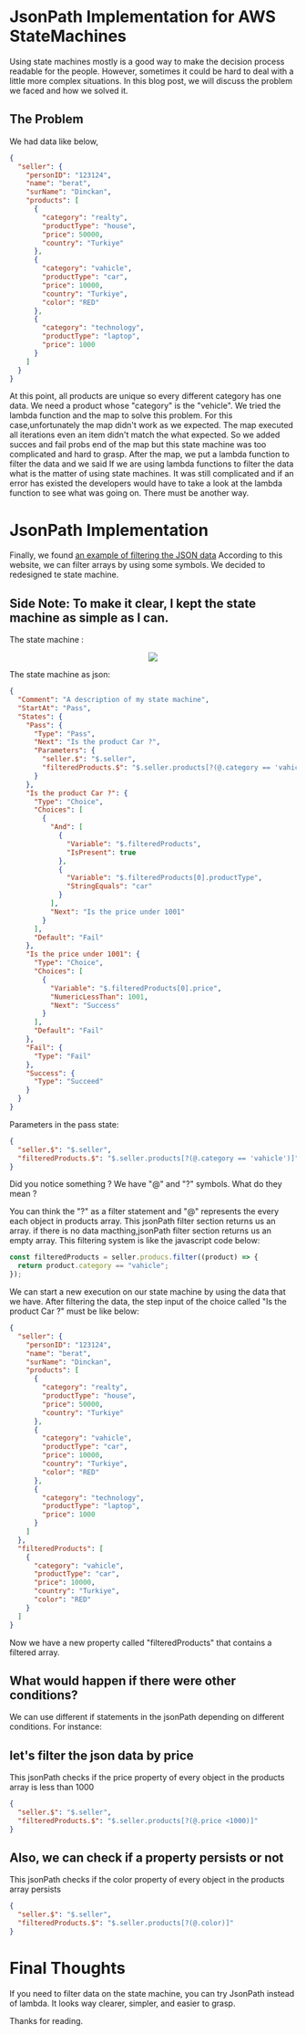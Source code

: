 # JsonPath Implementation for AWS StateMachines

Using state machines mostly is a good way to make the decision process readable for the people. However, sometimes it could be hard to deal with a little more complex situations. In this blog post, we will discuss the problem we faced and how we solved it.

## The Problem

We had data like below,

```json
{
  "seller": {
    "personID": "123124",
    "name": "berat",
    "surName": "Dinckan",
    "products": [
      {
        "category": "realty",
        "productType": "house",
        "price": 50000,
        "country": "Turkiye"
      },
      {
        "category": "vahicle",
        "productType": "car",
        "price": 10000,
        "country": "Turkiye",
        "color": "RED"
      },
      {
        "category": "technology",
        "productType": "laptop",
        "price": 1000
      }
    ]
  }
}
```

At this point, all products are unique so every different category has one data. We need a product whose "category" is the "vehicle". We tried the lambda function and the map to solve this problem. For this case,unfortunately the map didn't work as we expected. The map executed all iterations even an item didn't match the what expected. So we added succes and fail probs end of the map but this state machine was too complicated and hard to grasp. After the map, we put a lambda function to filter the data and we said If we are using lambda functions to filter the data what is the matter of using state machines. It was still complicated and if an error has existed the developers would have to take a look at the lambda function to see what was going on. There must be another way.

# JsonPath Implementation

Finally, we found [an example of filtering the JSON data](https://goessner.net/articles/jsonpath/index.html#e3) According to this website, we can filter arrays by using some symbols. We decided to redesigned te state machine.

## Side Note: To make it clear, I kept the state machine as simple as I can.

The state machine :

<!-- ![image foto](./stepfunctions_graph.png) -->
<p align="center" width="%100">
    <img width="%40" src="./stepfunctions_graph.png"> 
</p>

The state machine as json:

```json
{
  "Comment": "A description of my state machine",
  "StartAt": "Pass",
  "States": {
    "Pass": {
      "Type": "Pass",
      "Next": "Is the product Car ?",
      "Parameters": {
        "seller.$": "$.seller",
        "filteredProducts.$": "$.seller.products[?(@.category == 'vahicle')]"
      }
    },
    "Is the product Car ?": {
      "Type": "Choice",
      "Choices": [
        {
          "And": [
            {
              "Variable": "$.filteredProducts",
              "IsPresent": true
            },
            {
              "Variable": "$.filteredProducts[0].productType",
              "StringEquals": "car"
            }
          ],
          "Next": "Is the price under 1001"
        }
      ],
      "Default": "Fail"
    },
    "Is the price under 1001": {
      "Type": "Choice",
      "Choices": [
        {
          "Variable": "$.filteredProducts[0].price",
          "NumericLessThan": 1001,
          "Next": "Success"
        }
      ],
      "Default": "Fail"
    },
    "Fail": {
      "Type": "Fail"
    },
    "Success": {
      "Type": "Succeed"
    }
  }
}
```

Parameters in the pass state:

```json
{
  "seller.$": "$.seller",
  "filteredProducts.$": "$.seller.products[?(@.category == 'vahicle')]"
}
```

Did you notice something ? We have "@" and "?" symbols. What do they mean ?

You can think the "?" as a filter statement and "@" represents the every each object in products array. This jsonPath filter section returns us an array. if there is no data macthing,jsonPath filter section returns us an empty array. This filtering system is like the javascript code below:

```js
const filteredProducts = seller.producs.filter((product) => {
  return product.category == "vahicle";
});
```

We can start a new execution on our state machine by using the data that we have. After filtering the data, the step input of the choice called "Is the product Car ?" must be like below:

```json
{
  "seller": {
    "personID": "123124",
    "name": "berat",
    "surName": "Dinckan",
    "products": [
      {
        "category": "realty",
        "productType": "house",
        "price": 50000,
        "country": "Turkiye"
      },
      {
        "category": "vahicle",
        "productType": "car",
        "price": 10000,
        "country": "Turkiye",
        "color": "RED"
      },
      {
        "category": "technology",
        "productType": "laptop",
        "price": 1000
      }
    ]
  },
  "filteredProducts": [
    {
      "category": "vahicle",
      "productType": "car",
      "price": 10000,
      "country": "Turkiye",
      "color": "RED"
    }
  ]
}
```

Now we have a new property called "filteredProducts" that contains a filtered array.

## What would happen if there were other conditions?

We can use different if statements in the jsonPath depending on different conditions. For instance:

## let's filter the json data by price

This jsonPath checks if the price property of every object in the products array is less than 1000

```json
{
  "seller.$": "$.seller",
  "filteredProducts.$": "$.seller.products[?(@.price <1000)]"
}
```

## Also, we can check if a property persists or not

This jsonPath checks if the color property of every object in the products array persists

```json
{
  "seller.$": "$.seller",
  "filteredProducts.$": "$.seller.products[?(@.color)]"
}
```

# Final Thoughts

If you need to filter data on the state machine, you can try JsonPath instead of lambda. It looks way clearer, simpler, and easier to grasp.

Thanks for reading.
